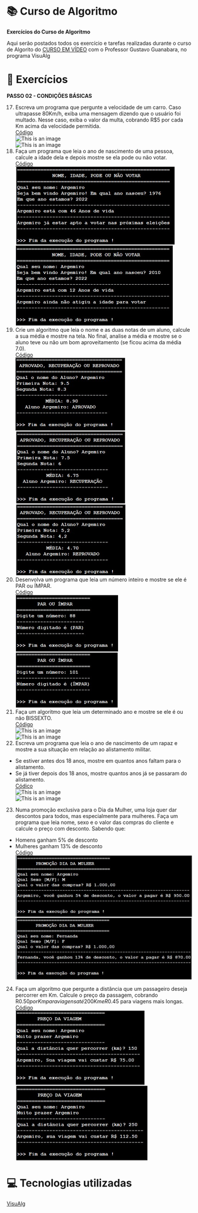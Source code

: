 # :books: Curso de Algoritmo
**Exercícios do Curso de Algoritmo**

 Aqui serão postados todos os exercício e tarefas realizadas durante o curso de Algorito do [CURSO EM VÍDEO](https://www.youtube.com/watch?v=8mei6uVttho&list=PLHz_AreHm4dmSj0MHol_aoNYCSGFqvfXV) com o Professor Gustavo Guanabara, no programa VisuAlg
 
 # :page_with_curl: Exercícios
 **PASSO 02 - CONDIÇÕES BÁSICAS**
 
17) Escreva um programa que pergunte a velocidade de um carro. Caso ultrapasse 80Km/h, exiba uma mensagem dizendo que o usuário foi multado. Nesse caso, exiba o valor da multa, cobrando R$5 por cada Km acima da velocidade permitida.<br/> 
[Código](https://github.com/ArgemiroC/Curso-de-Algoritmo/blob/main/Exerc%C3%ADcios%20-%20PASSO%2002/Exerc%C3%ADcio%2017%20-%20Multa%20por%20excesso%20de%20velocidade)<br/> 
![This is an image](https://github.com/ArgemiroC/Curso-de-Algoritmo/blob/main/Imagens/Exerc%C3%ADcio%2017(Multa%20por%20excesso%20de%20velocidade).jpeg)<br/> 
![This is an image](https://github.com/ArgemiroC/Curso-de-Algoritmo/blob/main/Imagens/Exerc%C3%ADcio%2017(Multa%20por%20excesso%20de%20velocidade)2.jpeg)<br/>
18) Faça um programa que leia o ano de nascimento de uma pessoa, calcule a idade dela e depois mostre se ela pode ou não votar.<br/>
[Código](https://github.com/ArgemiroC/Curso-de-Algoritmo/blob/main/Exerc%C3%ADcios%20-%20PASSO%2002/Exerc%C3%ADcio%2018%20-%20Nome%2C%20idade%2C%20pode%20ou%20n%C3%A3o%20votar)<br/> 
![This is an image](https://github.com/ArgemiroC/Curso-de-Algoritmo/blob/main/Imagens/Exerc%C3%ADcio%2018(Nome%2C%20idade%2C%20pode%20ou%20n%C3%A3o%20votar)1.jpeg)<br/> 
![This is an image](https://github.com/ArgemiroC/Curso-de-Algoritmo/blob/main/Imagens/Exerc%C3%ADcio%2018(Nome%2C%20idade%2C%20pode%20ou%20n%C3%A3o%20votar)2.jpeg)<br/>
19) Crie um algoritmo que leia o nome e as duas notas de um aluno, calcule a sua média e mostre na tela. No final, analise a média e mostre se o aluno teve ou não um bom aproveitamento (se ficou acima da média 7.0).<br/> 
[Código](https://github.com/ArgemiroC/Curso-de-Algoritmo/blob/main/Exerc%C3%ADcios%20-%20PASSO%2002/Exerc%C3%ADcio%2019%20-%20Aprovado%2C%20recupera%C3%A7%C3%A3o%20ou%20reprovado)<br/> 
![This is an image](https://github.com/ArgemiroC/Curso-de-Algoritmo/blob/main/Imagens/Exerc%C3%ADcio%2019(Aprovado%2C%20recupera%C3%A7%C3%A3o%20ou%20reprovado)1.jpeg)<br/> 
![This is an image](https://github.com/ArgemiroC/Curso-de-Algoritmo/blob/main/Imagens/Exerc%C3%ADcio%2019(Aprovado%2C%20recupera%C3%A7%C3%A3o%20ou%20reprovado)2.jpeg)<br/> 
![This is an image](https://github.com/ArgemiroC/Curso-de-Algoritmo/blob/main/Imagens/Exerc%C3%ADcio%2019(Aprovado%2C%20recupera%C3%A7%C3%A3o%20ou%20reprovado)3.jpeg)
20) Desenvolva um programa que leia um número inteiro e mostre se ele é PAR ou ÍMPAR.<br/> 
[Código](https://github.com/ArgemiroC/Curso-de-Algoritmo/blob/main/Exerc%C3%ADcios%20-%20PASSO%2002/Exerc%C3%ADcio%2020%20-%20Par%20ou%20%C3%ADmpar)<br/> 
![This is an image](https://github.com/ArgemiroC/Curso-de-Algoritmo/blob/main/Imagens/Exerc%C3%ADcio%2020(Par%20ou%20%C3%ADmpar)1.jpeg)<br/> 
![This is an image](https://github.com/ArgemiroC/Curso-de-Algoritmo/blob/main/Imagens/Exerc%C3%ADcio%2020(Par%20ou%20%C3%ADmpar)2.jpeg)<br/>
21) Faça um algoritmo que leia um determinado ano e mostre se ele é ou não BISSEXTO.<br/>
[Código](https://github.com/ArgemiroC/Curso-de-Algoritmo/blob/main/Exerc%C3%ADcios%20-%20PASSO%2002/Exerc%C3%ADcio%2021%20-%20Ano%20Bissexto)<br/> 
![This is an image](https://github.com/ArgemiroC/Curso-de-Algoritmo/blob/main/Imagens/Exerc%C3%ADcio%2021(Ano%20Bissexto)1.jpeg)<br/> 
![This is an image](https://github.com/ArgemiroC/Curso-de-Algoritmo/blob/main/Imagens/Exerc%C3%ADcio%2021(Ano%20Bissexto)2.jpeg)<br/>
22) Escreva um programa que leia o ano de nascimento de um rapaz e mostre a sua situação em relação ao alistamento militar.<br/>
- Se estiver antes dos 18 anos, mostre em quantos anos faltam para o alistamento.<br/>
- Se já tiver depois dos 18 anos, mostre quantos anos já se passaram do alistamento.<br/>
[Códico](https://github.com/ArgemiroC/Curso-de-Algoritmo/blob/main/Exerc%C3%ADcios%20-%20PASSO%2002/Exerc%C3%ADcio%2022%20-%20Alistamento%20militar)<br/>
![This is an image](https://github.com/ArgemiroC/Curso-de-Algoritmo/blob/main/Imagens/Exerc%C3%ADcio%2022(Alistamento%20militar)1.jpeg)<br/>
![This is an image](https://github.com/ArgemiroC/Curso-de-Algoritmo/blob/main/Imagens/Exerc%C3%ADcio%2022(Alistamento%20militar)2.jpeg)<br/>
23) Numa promoção exclusiva para o Dia da Mulher, uma loja quer dar descontos para todos, mas especialmente para mulheres. Faça um programa que leia nome,
sexo e o valor das compras do cliente e calcule o preço com desconto. Sabendo que:<br/>
- Homens ganham 5% de desconto<br/>
- Mulheres ganham 13% de desconto<br/>
[Código](https://github.com/ArgemiroC/Curso-de-Algoritmo/blob/main/Exerc%C3%ADcios%20-%20PASSO%2002/Exerc%C3%ADcio%2023%20-%20Promo%C3%A7%C3%A3o%20dia%20da%20mulher)<br/>
![This is an image](https://github.com/ArgemiroC/Curso-de-Algoritmo/blob/main/Imagens/Exerc%C3%ADcio%2023(Promo%C3%A7%C3%A3o%20dia%20da%20mulher)1.jpeg)<br/>
![This is an image](https://github.com/ArgemiroC/Curso-de-Algoritmo/blob/main/Imagens/Exerc%C3%ADcio%2023(Promo%C3%A7%C3%A3o%20dia%20da%20mulher)2.jpeg)<br/>
24) Faça um algoritmo que pergunte a distância que um passageiro deseja percorrer em Km. Calcule o preço da passagem, cobrando R$0.50 por Km para viagens até 200Km e R$0.45 para viagens mais longas.<br/>
[Código](https://github.com/ArgemiroC/Curso-de-Algoritmo/blob/main/Exerc%C3%ADcios%20-%20PASSO%2002/Exerc%C3%ADcio%2024%20-%20Pre%C3%A7o%20da%20viagem)<br/>
![This is an image](https://github.com/ArgemiroC/Curso-de-Algoritmo/blob/main/Imagens/Exerc%C3%ADcio%2024%20(Pre%C3%A7o%20da%20viagem)1.jpeg)<br/>
![This is an image](https://github.com/ArgemiroC/Curso-de-Algoritmo/blob/main/Imagens/Exerc%C3%ADcio%2024%20(Pre%C3%A7o%20da%20viagem)2.jpeg)<br/>

# :computer: Tecnologias utilizadas

[VisuAlg](https://visualg3.com.br/)
